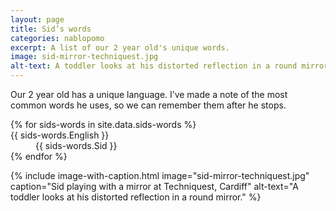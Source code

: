 ```yaml
---
layout: page
title: Sid’s words
categories: nablopomo
excerpt: A list of our 2 year old's unique words.
image: sid-mirror-techniquest.jpg
alt-text: A toddler looks at his distorted reflection in a round mirror.
---
```


<p class="lede">Our 2 year old has a unique language. I’ve made a note of the most common words he uses, so we can remember them after he stops.</p>

<dl class="dl-table">
{% for sids-words in site.data.sids-words %}
  <dt>{{ sids-words.English }}</dt>
  <dd>{{ sids-words.Sid }}</dd>
{% endfor %}
</dl>

{% include image-with-caption.html
  image="sid-mirror-techniquest.jpg"
  caption="Sid playing with a mirror at Techniquest, Cardiff"
  alt-text="A toddler looks at his distorted reflection in a round mirror."
%}
